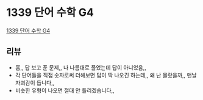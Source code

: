 # 1339 단어 수학 G4

[1339 단어 수학 G4](https://www.acmicpc.net/problem/1339)

## 리뷰

- 흠,, 답 보고 푼 문제,, 나 나름대로 풀었는데 답이 아니었음,,
- 각 단어들을 직접 숫자로써 더해보면 답이 딱 나오긴 하는데,, 왜 난 몰랐을까,, 맨날 자괴감이 듭니다,,
- 비슷한 유형이 나오면 절대 안 틀리겠습니다,,